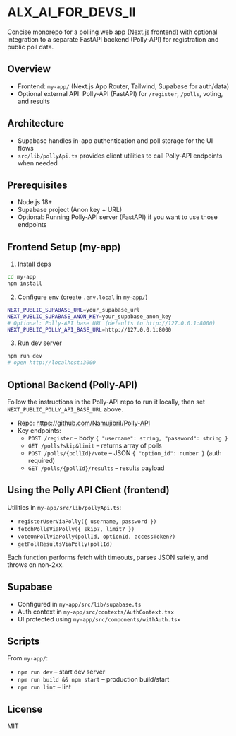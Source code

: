 # ALX_AI_FOR_DEVS_II

Concise monorepo for a polling web app (Next.js frontend) with optional integration to a separate FastAPI backend (Polly-API) for registration and public poll data.

## Overview
- Frontend: `my-app/` (Next.js App Router, Tailwind, Supabase for auth/data)
- Optional external API: Polly-API (FastAPI) for `/register`, `/polls`, voting, and results

## Architecture
- Supabase handles in-app authentication and poll storage for the UI flows
- `src/lib/pollyApi.ts` provides client utilities to call Polly-API endpoints when needed

## Prerequisites
- Node.js 18+
- Supabase project (Anon key + URL)
- Optional: Running Polly-API server (FastAPI) if you want to use those endpoints

## Frontend Setup (my-app)
1) Install deps
```bash
cd my-app
npm install
```

2) Configure env (create `.env.local` in `my-app/`)
```bash
NEXT_PUBLIC_SUPABASE_URL=your_supabase_url
NEXT_PUBLIC_SUPABASE_ANON_KEY=your_supabase_anon_key
# Optional: Polly-API base URL (defaults to http://127.0.0.1:8000)
NEXT_PUBLIC_POLLY_API_BASE_URL=http://127.0.0.1:8000
```

3) Run dev server
```bash
npm run dev
# open http://localhost:3000
```

## Optional Backend (Polly-API)
Follow the instructions in the Polly-API repo to run it locally, then set `NEXT_PUBLIC_POLLY_API_BASE_URL` above.

- Repo: https://github.com/Namujibril/Polly-API
- Key endpoints:
  - `POST /register` – body `{ "username": string, "password": string }`
  - `GET /polls?skip&limit` – returns array of polls
  - `POST /polls/{pollId}/vote` – JSON `{ "option_id": number }` (auth required)
  - `GET /polls/{pollId}/results` – results payload

## Using the Polly API Client (frontend)
Utilities in `my-app/src/lib/pollyApi.ts`:
- `registerUserViaPolly({ username, password })`
- `fetchPollsViaPolly({ skip?, limit? })`
- `voteOnPollViaPolly(pollId, optionId, accessToken?)`
- `getPollResultsViaPolly(pollId)`

Each function performs fetch with timeouts, parses JSON safely, and throws on non-2xx.

## Supabase
- Configured in `my-app/src/lib/supabase.ts`
- Auth context in `my-app/src/contexts/AuthContext.tsx`
- UI protected using `my-app/src/components/withAuth.tsx`

## Scripts
From `my-app/`:
- `npm run dev` – start dev server
- `npm run build && npm start` – production build/start
- `npm run lint` – lint

## License
MIT


